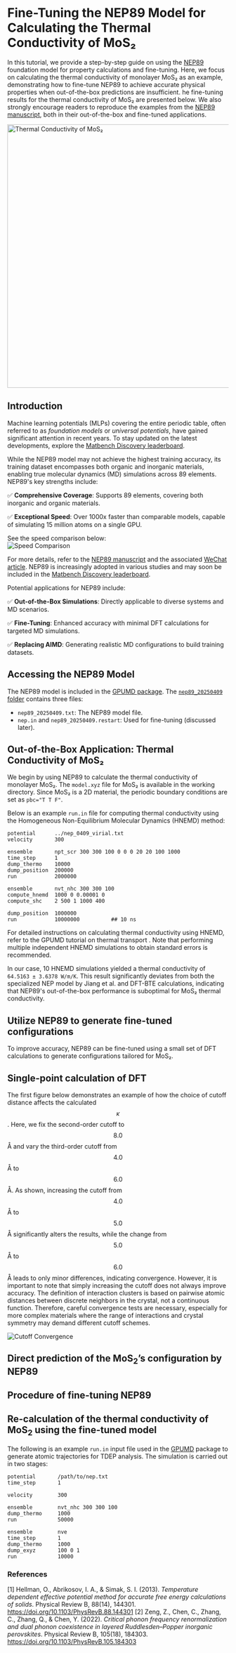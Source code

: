 # Fine-Tuning the NEP89 Model for Calculating the Thermal Conductivity of MoS₂

In this tutorial, we provide a step-by-step guide on using the [NEP89](https://github.com/brucefan1983/GPUMD/blob/master/potentials/nep/nep89_20250409/nep89_20250409.txt) foundation model for property calculations and fine-tuning. 
Here, we focus on calculating the thermal conductivity of monolayer MoS₂ as an example, demonstrating how to fine-tune NEP89 to achieve accurate physical properties when out-of-the-box predictions are insufficient. 
he fine-tuning results for the thermal conductivity of MoS₂ are presented below. We also strongly encourage readers to reproduce the examples from the [NEP89 manuscript](https://arxiv.org/pdf/2504.21286), both in their out-of-the-box and fine-tuned applications.

<img src="https://github.com/Tingliangstu/GPUMD-Tutorials/blob/main/examples/26_fine_tune_NEP89/Figures/TC_MoS2.png" alt="Thermal Conductivity of MoS₂" width="600">


## Introduction

Machine learning potentials (MLPs) covering the entire periodic table, often referred to as *foundation models* or *universal potentials*, have gained significant attention in recent years. To stay updated on the latest developments, explore the [Matbench Discovery leaderboard](https://matbench-discovery.materialsproject.org/contribute).

While the NEP89 model may not achieve the highest training accuracy, its training dataset encompasses both organic and inorganic materials, enabling true molecular dynamics (MD) simulations across 89 elements. NEP89's key strengths include:

✅ **Comprehensive Coverage**: Supports 89 elements, covering both inorganic and organic materials.  

✅ **Exceptional Speed**: Over 1000x faster than comparable models, capable of simulating 15 million atoms on a single GPU.

See the speed comparison below:  
![Speed Comparison](https://github.com/Tingliangstu/GPUMD-Tutorials/blob/main/examples/26_fine_tune_NEP89/Figures/speed.png)

For more details, refer to the [NEP89 manuscript](https://arxiv.org/pdf/2504.21286) and the associated [WeChat article](https://mp.weixin.qq.com/s/D8j73BOke8o63BSnukebgg).
NEP89 is increasingly adopted in various studies and may soon be included in the [Matbench Discovery leaderboard](https://matbench-discovery.materialsproject.org/contribute).

Potential applications for NEP89 include:  

✅ **Out-of-the-Box Simulations**: Directly applicable to diverse systems and MD scenarios.  

✅ **Fine-Tuning**: Enhanced accuracy with minimal DFT calculations for targeted MD simulations.  

✅ **Replacing AIMD**: Generating realistic MD configurations to build training datasets.

## Accessing the NEP89 Model

The NEP89 model is included in the [GPUMD package](https://github.com/brucefan1983/GPUMD/blob/master/potentials/nep/nep89_20250409/nep89_20250409.txt). The [`nep89_20250409` folder](https://github.com/brucefan1983/GPUMD/tree/master/potentials/nep/nep89_20250409) contains three files:  
- `nep89_20250409.txt`: The NEP89 model file.  
- `nep.in` and `nep89_20250409.restart`: Used for fine-tuning (discussed later).

## Out-of-the-Box Application: Thermal Conductivity of MoS₂

We begin by using NEP89 to calculate the thermal conductivity of monolayer MoS₂. The `model.xyz` file for MoS₂ is available in the working directory. Since MoS₂ is a 2D material, the periodic boundary conditions are set as `pbc="T T F"`.

Below is an example `run.in` file for computing thermal conductivity using the Homogeneous Non-Equilibrium Molecular Dynamics (HNEMD) method:

```plaintext
potential      ../nep_0409_virial.txt
velocity       300

ensemble       npt_scr 300 300 100 0 0 0 20 20 100 1000
time_step      1
dump_thermo    10000
dump_position  200000
run            2000000 

ensemble       nvt_nhc 300 300 100
compute_hnemd  1000 0 0.00001 0
compute_shc    2 500 1 1000 400

dump_position  1000000
run            10000000          ## 10 ns

```

For detailed instructions on calculating thermal conductivity using HNEMD, refer to the GPUMD tutorial on thermal transport
. Note that performing multiple independent HNEMD simulations to obtain standard errors is recommended.

In our case, 10 HNEMD simulations yielded a thermal conductivity of `64.5163 ± 3.6378 W/m/K`. 
This result significantly deviates from both the specialized NEP model by Jiang et al. and DFT-BTE calculations, indicating that NEP89's out-of-the-box performance is suboptimal for MoS₂ thermal conductivity.


## Utilize NEP89 to generate fine-tuned configurations

To improve accuracy, NEP89 can be fine-tuned using a small set of DFT calculations to generate configurations tailored for MoS₂.

## Single-point calculation of DFT

The first figure below demonstrates an example of how the choice of cutoff distance affects the calculated $$\kappa$$. Here, we fix the second-order cutoff to $$8.0$$ Å and vary the third-order cutoff from $$4.0$$ Å to $$6.0$$ Å. As shown, increasing the cutoff from $$4.0$$ Å to $$5.0$$ Å significantly alters the results, while the change from $$5.0$$ Å to $$6.0$$ Å leads to only minor differences, indicating convergence. However, it is important to note that simply increasing the cutoff does not always improve accuracy. The definition of interaction clusters is based on pairwise atomic distances between discrete neighbors in the crystal, not a continuous function. Therefore, careful convergence tests are necessary, especially for more complex materials where the range of interactions and crystal symmetry may demand different cutoff schemes.

![Cutoff Convergence](https://raw.githubusercontent.com/ZengZezhu/figures_PbTe_tutorial/main/diffcutoff.png)

## Direct prediction of the MoS<sub>2</sub>’s configuration by NEP89


## Procedure of fine-tuning NEP89 


## Re-calculation of the thermal conductivity of MoS<sub>2</sub> using the fine-tuned model

The following is an example `run.in` input file used in the [GPUMD](https://gpumd.org/) package to generate atomic trajectories for TDEP analysis. The simulation is carried out in two stages:

```plaintext
potential       /path/to/nep.txt
time_step       1

velocity        300

ensemble        nvt_nhc 300 300 100
dump_thermo     1000
run             50000

ensemble        nve
time_step       1
dump_thermo     1000
dump_exyz       100 0 1
run             10000
```


### References

[1] Hellman, O., Abrikosov, I. A., & Simak, S. I. (2013). *Temperature dependent effective potential method for accurate free energy calculations of solids*. Physical Review B, 88(14), 144301. https://doi.org/10.1103/PhysRevB.88.144301
[2] Zeng, Z., Chen, C., Zhang, C., Zhang, Q., & Chen, Y. (2022). *Critical phonon frequency renormalization and dual phonon coexistence in layered Ruddlesden–Popper inorganic perovskites*. Physical Review B, 105(18), 184303. https://doi.org/10.1103/PhysRevB.105.184303



